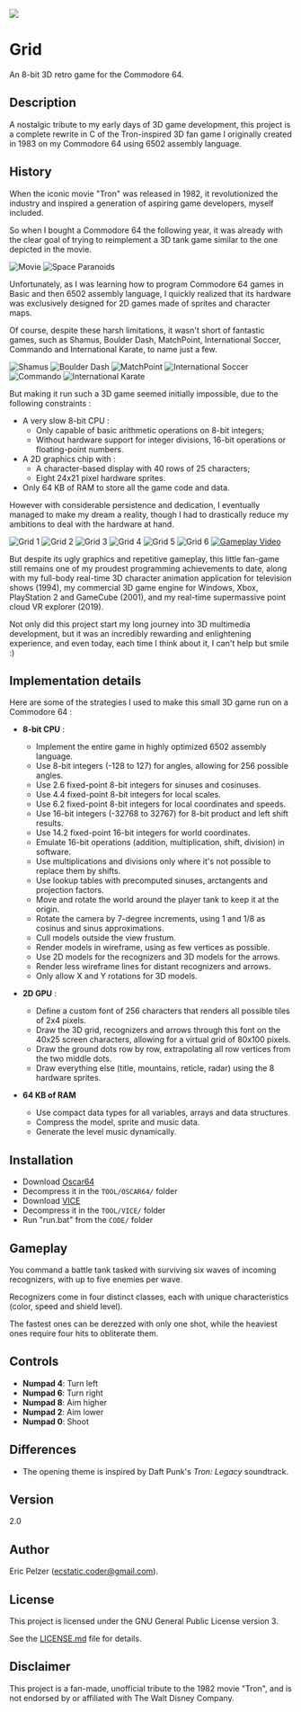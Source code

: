 ![](https://github.com/SenseLogic/GRID/blob/master/LOGO/grid.png)

# Grid

An 8-bit 3D retro game for the Commodore 64.

## Description

A nostalgic tribute to my early days of 3D game development, this project is a complete rewrite in C of the Tron-inspired 3D fan game I originally created in 1983 on my Commodore 64 using 6502 assembly language.

## History

When the iconic movie "Tron" was released in 1982, it revolutionized the industry and inspired a generation of aspiring game developers, myself included.

So when I bought a Commodore 64 the following year, it was already with the clear goal of trying to reimplement a 3D tank game similar to the one depicted in the movie.

![Movie](https://github.com/SenseLogic/GRID/blob/master/IMAGE/movie_1.png)
![Space Paranoids](https://github.com/SenseLogic/GRID/blob/master/IMAGE/movie_2.png)

Unfortunately, as I was learning how to program Commodore 64 games in Basic and then 6502 assembly language, I quickly realized that its hardware was exclusively designed for 2D games made of sprites and character maps.

Of course, despite these harsh limitations, it wasn't short of fantastic games, such as Shamus, Boulder Dash, MatchPoint, International Soccer, Commando and International Karate, to name just a few.

![Shamus](https://github.com/SenseLogic/GRID/blob/master/IMAGE/shamus.gif)
![Boulder Dash](https://github.com/SenseLogic/GRID/blob/master/IMAGE/boulder_dash.gif)
![MatchPoint](https://github.com/SenseLogic/GRID/blob/master/IMAGE/match_point.gif)
![International Soccer](https://github.com/SenseLogic/GRID/blob/master/IMAGE/international_soccer.gif)
![Commando](https://github.com/SenseLogic/GRID/blob/master/IMAGE/commando.gif)
![International Karate](https://github.com/SenseLogic/GRID/blob/master/IMAGE/international_karate.gif)

But making it run such a 3D game seemed initially impossible, due to the following constraints :

-   A very slow 8-bit CPU :
    -   Only capable of basic arithmetic operations on 8-bit integers;
    -   Without hardware support for integer divisions, 16-bit operations or floating-point numbers.
-   A 2D graphics chip with :
    -   A character-based display with 40 rows of 25 characters;
    -   Eight 24x21 pixel hardware sprites.
-   Only 64 KB of RAM to store all the game code and data.

However with considerable persistence and dedication, I eventually managed to make my dream a reality, though I had to drastically reduce my ambitions to deal with the hardware at hand.

![Grid 1](https://github.com/SenseLogic/GRID/blob/master/IMAGE/grid_1.png)
![Grid 2](https://github.com/SenseLogic/GRID/blob/master/IMAGE/grid_2.png)
![Grid 3](https://github.com/SenseLogic/GRID/blob/master/IMAGE/grid_3.png)
![Grid 4](https://github.com/SenseLogic/GRID/blob/master/IMAGE/grid_4.png)
![Grid 5](https://github.com/SenseLogic/GRID/blob/master/IMAGE/grid_5.png)
![Grid 6](https://github.com/SenseLogic/GRID/blob/master/IMAGE/grid_6.png)
[![Gameplay Video](https://github.com/SenseLogic/GRID/blob/master/VIDEO/gameplay_small.avif)](https://www.youtube.com/watch?v=etTlBgzufo4)

But despite its ugly graphics and repetitive gameplay, this little fan-game still remains one of my proudest programming achievements to date, along with my full-body real-time 3D character animation application for television shows (1994), my commercial 3D game engine for Windows, Xbox, PlayStation 2 and GameCube (2001), and my real-time supermassive point cloud VR explorer (2019).

Not only did this project start my long journey into 3D multimedia development, but it was an incredibly rewarding and enlightening experience, and even today, each time I think about it, I can't help but smile :)

## Implementation details

Here are some of the strategies I used to make this small 3D game run on a Commodore 64 :

*   **8-bit CPU** :

    *   Implement the entire game in highly optimized 6502 assembly language.
    *   Use 8-bit integers (-128 to 127) for angles, allowing for 256 possible angles.
    *   Use 2.6 fixed-point 8-bit integers for sinuses and cosinuses.
    *   Use 4.4 fixed-point 8-bit integers for local scales.
    *   Use 6.2 fixed-point 8-bit integers for local coordinates and speeds.
    *   Use 16-bit integers (-32768 to 32767) for 8-bit product and left shift results.
    *   Use 14.2 fixed-point 16-bit integers for world coordinates.
    *   Emulate 16-bit operations (addition, multiplication, shift, division) in software.
    *   Use multiplications and divisions only where it's not possible to replace them by shifts.
    *   Use lookup tables with precomputed sinuses, arctangents and projection factors.
    *   Move and rotate the world around the player tank to keep it at the origin.
    *   Rotate the camera by 7-degree increments, using 1 and 1/8 as cosinus and sinus approximations.
    *   Cull models outside the view frustum.
    *   Render models in wireframe, using as few vertices as possible.
    *   Use 2D models for the recognizers and 3D models for the arrows.
    *   Render less wireframe lines for distant recognizers and arrows.
    *   Only allow X and Y rotations for 3D models.

*   **2D GPU** :

    *   Define a custom font of 256 characters that renders all possible tiles of 2x4 pixels.
    *   Draw the 3D grid, recognizers and arrows through this font on the 40x25 screen characters, allowing for a virtual grid of 80x100 pixels.
    *   Draw the ground dots row by row, extrapolating all row vertices from the two middle dots.
    *   Draw everything else (title, mountains, reticle, radar) using the 8 hardware sprites.

*   **64 KB of RAM**

    *   Use compact data types for all variables, arrays and data structures.
    *   Compress the model, sprite and music data.
    *   Generate the level music dynamically.

## Installation

*   Download [Oscar64](https://github.com/drmortalwombat/oscar64/releases/download/v1.32.263/oscar64.zip)
*   Decompress it in the `TOOL/OSCAR64/` folder
*   Download [VICE](https://sourceforge.net/projects/vice-emu/files/releases/binaries/windows/GTK3VICE-3.8-win64.zip/download)
*   Decompress it in the `TOOL/VICE/` folder
*   Run "run.bat" from the `CODE/` folder

## Gameplay

You command a battle tank tasked with surviving six waves of incoming recognizers, with up to five enemies per wave.

Recognizers come in four distinct classes, each with unique characteristics (color, speed and shield level).

The fastest ones can be derezzed with only one shot, while the heaviest ones require four hits to obliterate them.

## Controls

- **Numpad 4**: Turn left
- **Numpad 6**: Turn right
- **Numpad 8**: Aim higher
- **Numpad 2**: Aim lower
- **Numpad 0**: Shoot

## Differences

- The opening theme is inspired by Daft Punk's *Tron: Legacy* soundtrack.

## Version

2.0

## Author

Eric Pelzer (ecstatic.coder@gmail.com).

## License

This project is licensed under the GNU General Public License version 3.

See the [LICENSE.md](LICENSE.md) file for details.

## Disclaimer

This project is a fan-made, unofficial tribute to the 1982 movie "Tron", and is not endorsed by or affiliated with The Walt Disney Company.
